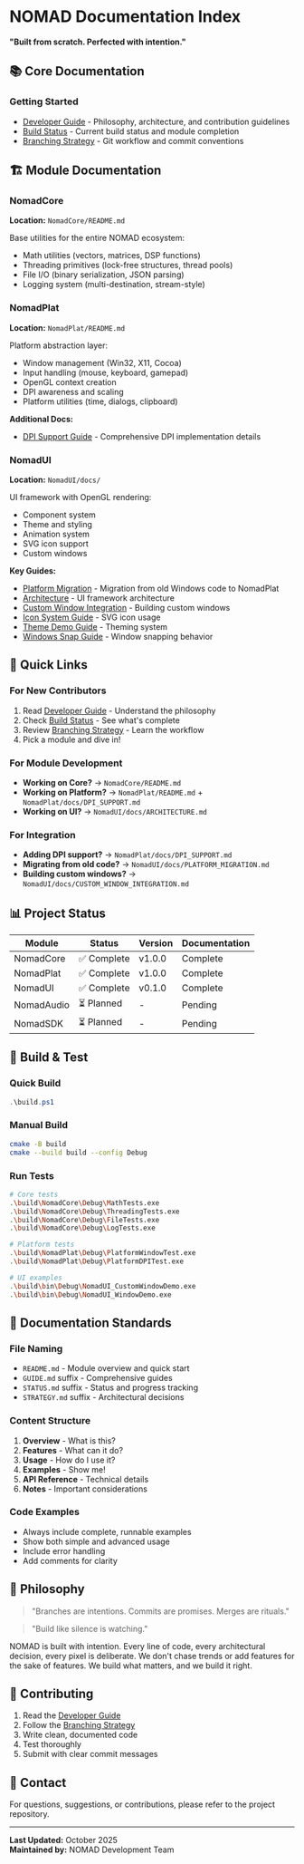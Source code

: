 # NOMAD Documentation Index

**"Built from scratch. Perfected with intention."**

## 📚 Core Documentation

### Getting Started
- [Developer Guide](DEVELOPER_GUIDE.md) - Philosophy, architecture, and contribution guidelines
- [Build Status](BUILD_STATUS.md) - Current build status and module completion
- [Branching Strategy](BRANCHING_STRATEGY.md) - Git workflow and commit conventions

## 🏗️ Module Documentation

### NomadCore
**Location:** `NomadCore/README.md`

Base utilities for the entire NOMAD ecosystem:
- Math utilities (vectors, matrices, DSP functions)
- Threading primitives (lock-free structures, thread pools)
- File I/O (binary serialization, JSON parsing)
- Logging system (multi-destination, stream-style)

### NomadPlat
**Location:** `NomadPlat/README.md`

Platform abstraction layer:
- Window management (Win32, X11, Cocoa)
- Input handling (mouse, keyboard, gamepad)
- OpenGL context creation
- DPI awareness and scaling
- Platform utilities (time, dialogs, clipboard)

**Additional Docs:**
- [DPI Support Guide](../NomadPlat/docs/DPI_SUPPORT.md) - Comprehensive DPI implementation details

### NomadUI
**Location:** `NomadUI/docs/`

UI framework with OpenGL rendering:
- Component system
- Theme and styling
- Animation system
- SVG icon support
- Custom windows

**Key Guides:**
- [Platform Migration](../NomadUI/docs/PLATFORM_MIGRATION.md) - Migration from old Windows code to NomadPlat
- [Architecture](../NomadUI/docs/ARCHITECTURE.md) - UI framework architecture
- [Custom Window Integration](../NomadUI/docs/CUSTOM_WINDOW_INTEGRATION.md) - Building custom windows
- [Icon System Guide](../NomadUI/docs/ICON_SYSTEM_GUIDE.md) - SVG icon usage
- [Theme Demo Guide](../NomadUI/docs/THEME_DEMO_GUIDE.md) - Theming system
- [Windows Snap Guide](../NomadUI/docs/WINDOWS_SNAP_GUIDE.md) - Window snapping behavior

## 🎯 Quick Links

### For New Contributors
1. Read [Developer Guide](DEVELOPER_GUIDE.md) - Understand the philosophy
2. Check [Build Status](BUILD_STATUS.md) - See what's complete
3. Review [Branching Strategy](BRANCHING_STRATEGY.md) - Learn the workflow
4. Pick a module and dive in!

### For Module Development
- **Working on Core?** → `NomadCore/README.md`
- **Working on Platform?** → `NomadPlat/README.md` + `NomadPlat/docs/DPI_SUPPORT.md`
- **Working on UI?** → `NomadUI/docs/ARCHITECTURE.md`

### For Integration
- **Adding DPI support?** → `NomadPlat/docs/DPI_SUPPORT.md`
- **Migrating from old code?** → `NomadUI/docs/PLATFORM_MIGRATION.md`
- **Building custom windows?** → `NomadUI/docs/CUSTOM_WINDOW_INTEGRATION.md`

## 📊 Project Status

| Module | Status | Version | Documentation |
|--------|--------|---------|---------------|
| NomadCore | ✅ Complete | v1.0.0 | Complete |
| NomadPlat | ✅ Complete | v1.0.0 | Complete |
| NomadUI | ✅ Complete | v0.1.0 | Complete |
| NomadAudio | ⏳ Planned | - | Pending |
| NomadSDK | ⏳ Planned | - | Pending |

## 🔧 Build & Test

### Quick Build
```powershell
.\build.ps1
```

### Manual Build
```bash
cmake -B build
cmake --build build --config Debug
```

### Run Tests
```bash
# Core tests
.\build\NomadCore\Debug\MathTests.exe
.\build\NomadCore\Debug\ThreadingTests.exe
.\build\NomadCore\Debug\FileTests.exe
.\build\NomadCore\Debug\LogTests.exe

# Platform tests
.\build\NomadPlat\Debug\PlatformWindowTest.exe
.\build\NomadPlat\Debug\PlatformDPITest.exe

# UI examples
.\build\bin\Debug\NomadUI_CustomWindowDemo.exe
.\build\bin\Debug\NomadUI_WindowDemo.exe
```

## 📝 Documentation Standards

### File Naming
- `README.md` - Module overview and quick start
- `GUIDE.md` suffix - Comprehensive guides
- `STATUS.md` suffix - Status and progress tracking
- `STRATEGY.md` suffix - Architectural decisions

### Content Structure
1. **Overview** - What is this?
2. **Features** - What can it do?
3. **Usage** - How do I use it?
4. **Examples** - Show me!
5. **API Reference** - Technical details
6. **Notes** - Important considerations

### Code Examples
- Always include complete, runnable examples
- Show both simple and advanced usage
- Include error handling
- Add comments for clarity

## 🎨 Philosophy

> "Branches are intentions. Commits are promises. Merges are rituals."

> "Build like silence is watching."

NOMAD is built with intention. Every line of code, every architectural decision, every pixel is deliberate. We don't chase trends or add features for the sake of features. We build what matters, and we build it right.

## 🤝 Contributing

1. Read the [Developer Guide](DEVELOPER_GUIDE.md)
2. Follow the [Branching Strategy](BRANCHING_STRATEGY.md)
3. Write clean, documented code
4. Test thoroughly
5. Submit with clear commit messages

## 📧 Contact

For questions, suggestions, or contributions, please refer to the project repository.

---

**Last Updated:** October 2025  
**Maintained by:** NOMAD Development Team
